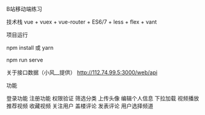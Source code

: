 B站移动端练习

技术栈 vue + vuex + vue-router + ES6/7 + less + flex + vant

项目运行

npm install 或 yarn

npm run serve

关于接口数据（小风__提供）
http://112.74.99.5:3000/web/api

功能

 登录功能
 注册功能
 权限验证
 筛选分类
 上传头像
 编辑个人信息
 下拉加载
 视频播放
 推荐视频
 收藏视频
 关注用户
 盖楼评论
 发表评论
 用户选择频道